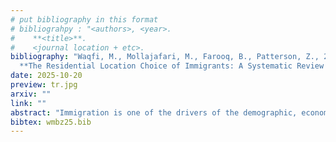 ```yaml
---
# put bibliography in this format
# bibliograhpy : "<authors>, <year>.
#    **<title>**.
#    <journal location + etc>.
bibliography: "Waqfi, M., Mollajafari, M., Farooq, B., Patterson, Z., 2025.
  **The Residential Location Choice of Immigrants: A Systematic Review and Future Directions**. Transport Reviews." # surround Title with **<title>**
date: 2025-10-20
preview: tr.jpg
arxiv: ""
link: ""
abstract: "Immigration is one of the drivers of the demographic, economic, social and physical landscapes of countries like the United States, Canada, Australia, and New Zealand. Understanding how and why immigrants choose their residential locations and how urban infrastructure, especially transportation, influences the decision remain a research area that is critical but underexplored. Residential Location Choice (RLC) is a crucial focus in transportation planning research, as both land use and residential patterns significantly shape travel behaviour and transportation infrastructure. This study has three main goals based on a systematic review of 84 scientific publications. First, it examines the factors influencing immigrant location decisions, including socio-demographic characteristics, economic opportunities, social networks, housing affordability, transportation networks and institutional policies. Second, it assesses the methodologies and models used in the studies on immigrant residential location choice, and thirdly, it identifies critical research gaps and offers recommendations for future research. The findings reveal that social networks and economic factors facilitate immigrant settlement. We emphasise the need to better understand how immigrants choose where to live based on transportation networks through integrated land use and transport models and the need for a more nuanced understanding of diverse immigrant needs, which is crucial for creating inclusive and considerate policies. We also highlight the need for longitudinal studies and better predictive models to further our understanding of immigrant settlement patterns."
bibtex: wmbz25.bib
---
```

